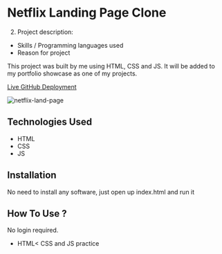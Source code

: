 # Netflix Landing Page Clone

2. Project description:
- Skills / Programming languages used
- Reason for project

This project was built by me using HTML, CSS and JS. It will be added to my portfolio showcase as one of my projects.


[Live GitHub Deployment](https://twitter-clone-horatio.herokuapp.com/)


![netflix-land-page](https://user-images.githubusercontent.com/78431899/188521951-6807def9-4dcf-41e1-bb70-bc74a018760b.png)


## Technologies Used
* HTML
* CSS
* JS


## Installation
No need to install any software, just open up index.html and run it


## How To Use ?
No login required.



- HTML< CSS and JS practice
